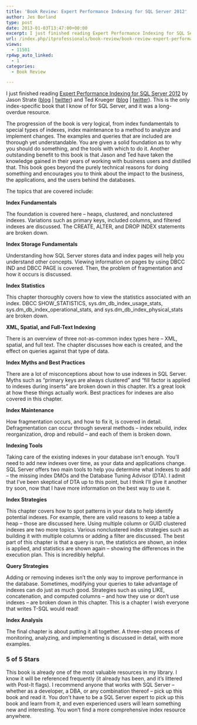 ```yaml
---
title: 'Book Review: Expert Performance Indexing for SQL Server 2012'
author: Jes Borland
type: post
date: 2013-01-03T13:47:00+00:00
excerpt: I just finished reading Expert Performance Indexing for SQL Server 2012 by Jason Strate and Ted Krueger. This is the only index-specific book that I know of for SQL Server, and it was a long-overdue resource.
url: /index.php/itprofessionals/book-review/book-review-expert-performance-indexing/
views:
  - 11501
rp4wp_auto_linked:
  - 1
categories:
  - Book Review

---
```

I just finished reading [Expert Performance Indexing for SQL Server 2012][1] by Jason Strate ([blog][2] | [twitter][3]) and Ted Krueger ([blog][4] | [twitter][5]). This is the only index-specific book that I know of for SQL Server, and it was a long-overdue resource. <img style="float: right;" src="http://www.apress.com/media/catalog/product/cache/9/image/9df78eab33525d08d6e5fb8d27136e95/A/9/A9781430237419-3d_3.png" alt="" />

The progression of the book is very logical, from index fundamentals to special types of indexes, index maintenance to a method to analyze and implement changes. The examples and queries that are included are thorough yet understandable. You are given a solid foundation as to why you should do something, and the tools with which to do it. Another outstanding benefit to this book is that Jason and Ted have taken the knowledge gained in their years of working with business users and distilled that. This book goes beyond the purely technical reasons for doing something and encourages you to think about the impact to the business, the applications, and the users behind the databases.

The topics that are covered include:

**Index Fundamentals**

The foundation is covered here – heaps, clustered, and nonclustered indexes. Variations such as primary keys, included columns, and filtered indexes are discussed. The CREATE, ALTER, and DROP INDEX statements are broken down.

**Index Storage Fundamentals**

Understanding how SQL Server stores data and index pages will help you understand other concepts. Viewing information on pages by using DBCC IND and DBCC PAGE is covered. Then, the problem of fragmentation and how it occurs is discussed.

**Index Statistics**

This chapter thoroughly covers how to view the statistics associated with an index. DBCC SHOW\_STATISTICS, sys.dm\_db\_index\_usage\_stats, sys.dm\_db\_index\_operational\_stats, and sys.dm\_db\_index\_physical_stats are broken down.

**XML, Spatial, and Full-Text Indexing**

There is an overview of three not-as-common index types here – XML, spatial, and full text. The chapter discusses how each is created, and the effect on queries against that type of data.

**Index Myths and Best Practices**

There are a lot of misconceptions about how to use indexes in SQL Server. Myths such as “primary keys are always clustered” and “fill factor is applied to indexes during inserts” are broken down in this chapter. It’s a great look at how these things actually work. Best practices for indexes are also covered in this chapter.

**Index Maintenance**

How fragmentation occurs, and how to fix it, is covered in detail. Defragmentation can occur through several methods – index rebuild, index reorganization, drop and rebuild &#8211; and each of them is broken down.

**Indexing Tools**

Taking care of the existing indexes in your database isn’t enough. You’ll need to add new indexes over time, as your data and applications change. SQL Server offers two main tools to help you determine what indexes to add – the missing index DMOs and the Database Tuning Advisor (DTA). I admit that I’ve been skeptical of DTA up to this point, but I think I’ll give it another try soon, now that I have more information on the best way to use it.

**Index Strategies**

This chapter covers how to spot patterns in your data to help identify potential indexes. For example, there are valid reasons to keep a table a heap – those are discussed here. Using multiple column or GUID clustered indexes are two more topics. Various nonclustered index strategies such as building it with multiple columns or adding a filter are discussed. The best part of this chapter is that a query is run, the statistics are shown, an index is applied, and statistics are shown again – showing the differences in the execution plan. This is incredibly helpful.

**Query Strategies**

Adding or removing indexes isn’t the only way to improve performance in the database. Sometimes, modifying your queries to take advantage of indexes can do just as much good. Strategies such as using LIKE, concatenation, and computed columns – and how they use or don’t use indexes – are broken down in this chapter. This is a chapter I wish everyone that writes T-SQL would read!

**Index Analysis**

The final chapter is about putting it all together. A three-step process of monitoring, analyzing, and implementing is discussed in detail, with more examples.

### 5 of 5 Stars

This book is already one of the most valuable resources in my library. I know it will be referenced frequently (it already has been, and it’s littered with Post-It flags). I recommend anyone that works with SQL Server – whether as a developer, a DBA, or any combination thereof – pick up this book and read it. You don’t have to be a SQL Server expert to pick up this book and learn from it, and even experienced users will learn something new and interesting. You won’t find a more comprehensive index resource anywhere.

 [1]: http://www.apress.com/9781430237419
 [2]: http://www.jasonstrate.com/
 [3]: https://twitter.com/StrateSQL
 [4]: /index.php?disp=authdir&author=68
 [5]: https://twitter.com/onpnt